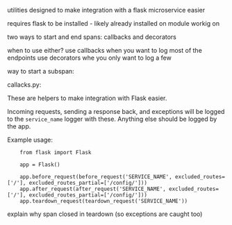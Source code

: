 utilities designed to make integration with a flask microservice easier

requires flask to be installed - likely already installed on module workig on

two ways to start and end spans: callbacks and decorators

when to use either?
use callbacks when you want to log most of the endpoints
use decorators whe you only want to log a few

way to start a subspan: 



callacks.py:

These are helpers to make integration with Flask easier.

Incoming requests, sending a response back, and exceptions will be logged to the `service_name` logger with these.
Anything else should be logged by the app.

Example usage:
```python3
    from flask import Flask

    app = Flask()

    app.before_request(before_request('SERVICE_NAME', excluded_routes=['/'], excluded_routes_partial=['/config/']))
    app.after_request(after_request('SERVICE_NAME', excluded_routes=['/'], excluded_routes_partial=['/config/']))
    app.teardown_request(teardown_request('SERVICE_NAME'))

```

explain why span closed in teardown (so exceptions are caught too)